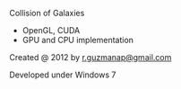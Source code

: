 
Collision of Galaxies

- OpenGL, CUDA
- GPU and CPU implementation

Created @ 2012 by r.guzmanap@gmail.com

Developed under Windows 7
